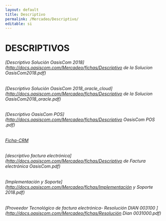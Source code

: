 ```yaml
---
layout: default
title: Descriptivo
permalink: /Mercadeo/Descriptivo/
editable: si
---
```


# DESCRIPTIVOS

###### [Descriptivo Solución OasisCom 2018](http://docs.oasiscom.com/Mercadeo/fichas/Descriptivo de la Solucion OasisCom2018.pdf)
###### [Descriptivo Solución OasisCom 2018_oracle_cloud](http://docs.oasiscom.com/Mercadeo/fichas/Descriptivo de la Solucion OasisCom2018_oracle.pdf)
###### [Descriptivo OasisCom POS](http://docs.oasiscom.com/Mercadeo/fichas/Descriptivo OasisCom POS .pdf)

###### [Ficha-CRM](http://docs.oasiscom.com/Mercadeo/fichas/CRM-ficha.pdf)
###### [descriptivo factura electrónica](http://docs.oasiscom.com/Mercadeo/fichas/Descriptivo de Factura electrónica OasisCom.pdf)
###### [Implementación y Soporte](http://docs.oasiscom.com/Mercadeo/fichas/Implementación y Soporte 2018.pdf)
###### [Proveedor Tecnológico de factura electrónica- Resolución DIAN 003100 ](http://docs.oasiscom.com/Mercadeo/fichas/Resolución Dian 0031000.pdf)